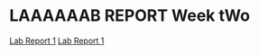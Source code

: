 # LAAAAAAB REPORT Week tWo

[Lab Report 1](lab-report-1-week-2.html)
[Lab Report 1](https://daphne-wu.github.io/cse15l-lab-reports/lab-report-1-week-2.html)